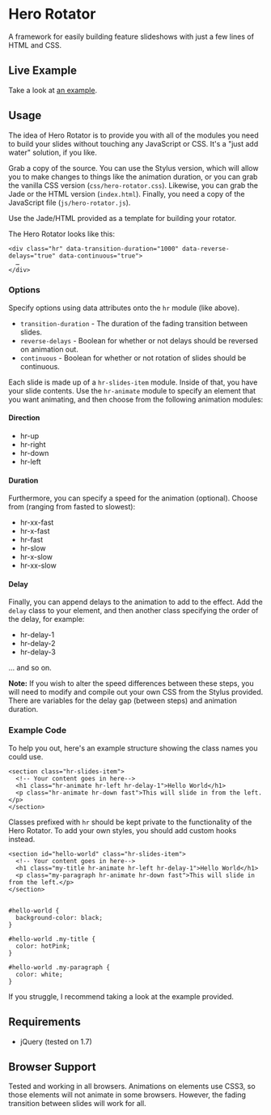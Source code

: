 # Hero Rotator

A framework for easily building feature slideshows with just a few lines of HTML and CSS.

## Live Example

Take a look at [an example](http://oliverjash.github.com/HeroRotator/).

## Usage

The idea of Hero Rotator is to provide you with all of the modules you need to build your slides without touching any JavaScript or CSS. It's a "just add water" solution, if you like.

Grab a copy of the source. You can use the Stylus version, which will allow you to make changes to things like the animation duration, or you can grab the vanilla CSS version (`css/hero-rotator.css`). Likewise, you can grab the Jade or the HTML version (`index.html`). Finally, you need a copy of the JavaScript file (`js/hero-rotator.js`).

Use the Jade/HTML provided as a template for building your rotator.

The Hero Rotator looks like this:

    <div class="hr" data-transition-duration="1000" data-reverse-delays="true" data-continuous="true">
      …
    </div>

### Options
Specify options using data attributes onto the `hr` module (like above).

* `transition-duration` - The duration of the fading transition between slides.
* `reverse-delays` - Boolean for whether or not delays should be reversed on animation out.
* `continuous` - Boolean for whether or not rotation of slides should be continuous.

Each slide is made up of a `hr-slides-item` module. Inside of that, you have your slide contents. Use the `hr-animate` module to specify an element that you want animating, and then choose from the following animation modules:

#### Direction

* hr-up
* hr-right
* hr-down
* hr-left

#### Duration

Furthermore, you can specify a speed for the animation (optional). Choose from (ranging from fasted to slowest):

* hr-xx-fast
* hr-x-fast
* hr-fast
* hr-slow
* hr-x-slow
* hr-xx-slow

#### Delay

Finally, you can append delays to the animation to add to the effect. Add the `delay` class to your element, and then another class specifying the order of the delay, for example:

* hr-delay-1
* hr-delay-2
* hr-delay-3

… and so on.

**Note:** If you wish to alter the speed differences between these steps, you will need to modify and compile out your own CSS from the Stylus provided. There are variables for the delay gap (between steps) and animation duration.

### Example Code

To help you out, here's an example structure showing the class names you could use.

    <section class="hr-slides-item">
      <!-- Your content goes in here-->
      <h1 class="hr-animate hr-left hr-delay-1">Hello World</h1>
      <p class="hr-animate hr-down fast">This will slide in from the left.</p>
    </section>

Classes prefixed with `hr` should be kept private to the functionality of the Hero Rotator. To add your own styles, you should add custom hooks instead.

    <section id="hello-world" class="hr-slides-item">
      <!-- Your content goes in here-->
      <h1 class="my-title hr-animate hr-left hr-delay-1">Hello World</h1>
      <p class="my-paragraph hr-animate hr-down fast">This will slide in from the left.</p>
    </section>


    #hello-world {
      background-color: black;
    }

    #hello-world .my-title {
      color: hotPink;
    }

    #hello-world .my-paragraph {
      color: white;
    }

If you struggle, I recommend taking a look at the example provided.

## Requirements

* jQuery (tested on 1.7)

## Browser Support

Tested and working in all browsers. Animations on elements use CSS3, so those elements will not animate in some browsers. However, the fading transition between slides will work for all.
